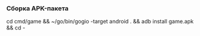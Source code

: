 ### Сборка APK-пакета
cd cmd/game && ~/go/bin/gogio -target android . && adb install game.apk && cd -


